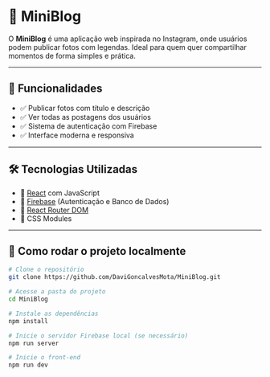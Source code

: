 # 📸 MiniBlog

O **MiniBlog** é uma aplicação web inspirada no Instagram, onde usuários podem publicar fotos com legendas. Ideal para quem quer compartilhar momentos de forma simples e prática.

---

## 🚀 Funcionalidades

- ✅ Publicar fotos com título e descrição
- ✅ Ver todas as postagens dos usuários
- ✅ Sistema de autenticação com Firebase
- ✅ Interface moderna e responsiva

---

## 🛠️ Tecnologias Utilizadas

- 🔹 [React](https://reactjs.org/) com JavaScript
- 🔹 [Firebase](https://firebase.google.com/) (Autenticação e Banco de Dados)
- 🔹 [React Router DOM](https://reactrouter.com/)
- 🔹 CSS Modules

---

## 🧪 Como rodar o projeto localmente

```bash
# Clone o repositório
git clone https://github.com/DaviGoncalvesMota/MiniBlog.git

# Acesse a pasta do projeto
cd MiniBlog

# Instale as dependências
npm install

# Inicie o servidor Firebase local (se necessário)
npm run server

# Inicie o front-end
npm run dev
